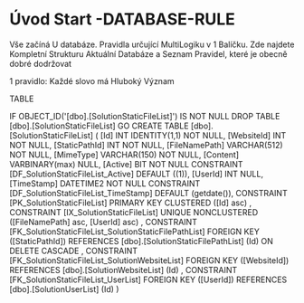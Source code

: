 ﻿# Úvod   Start -DATABASE-RULE  

Vše začíná U databáze. 
Pravidla určující MultiLogiku v 1 Balíčku.
Zde najdete Kompletní Strukturu Aktuální Databáze
a Seznam Pravidel, které je obecně dobré dodržovat

1 pravidlo: Každé slovo má Hluboký Význam

TABLE


 IF OBJECT_ID('[dbo].[SolutionStaticFileList]') IS NOT NULL 
 DROP TABLE [dbo].[SolutionStaticFileList] 
 GO
 CREATE TABLE [dbo].[SolutionStaticFileList] ( 
 [Id]            INT              IDENTITY(1,1)          NOT NULL,
 [WebsiteId]     INT                                     NOT NULL,
 [StaticPathId]  INT                                     NOT NULL,
 [FileNamePath]  VARCHAR(512)                            NOT NULL,
 [MimeType]      VARCHAR(150)                            NOT NULL,
 [Content]       VARBINARY(max)                              NULL,
 [Active]        BIT                                     NOT NULL  CONSTRAINT [DF_SolutionStaticFileList_Active] DEFAULT ((1)),
 [UserId]        INT                                         NULL,
 [TimeStamp]     DATETIME2                               NOT NULL  CONSTRAINT [DF_SolutionStaticFileList_TimeStamp] DEFAULT (getdate()),
 CONSTRAINT   [PK_SolutionStaticFileList]  PRIMARY KEY CLUSTERED    ([Id] asc) ,
 CONSTRAINT   [IX_SolutionStaticFileList]  UNIQUE      NONCLUSTERED ([FileNamePath] asc, [UserId] asc) ,
 CONSTRAINT [FK_SolutionStaticFileList_SolutionStaticFilePathList] FOREIGN KEY ([StaticPathId]) REFERENCES [dbo].[SolutionStaticFilePathList] (Id)  ON DELETE CASCADE ,
 CONSTRAINT [FK_SolutionStaticFileList_SolutionWebsiteList] FOREIGN KEY ([WebsiteId]) REFERENCES [dbo].[SolutionWebsiteList] (Id) ,
 CONSTRAINT [FK_SolutionStaticFileList_UserList] FOREIGN KEY ([UserId]) REFERENCES [dbo].[SolutionUserList] (Id) )
 
 